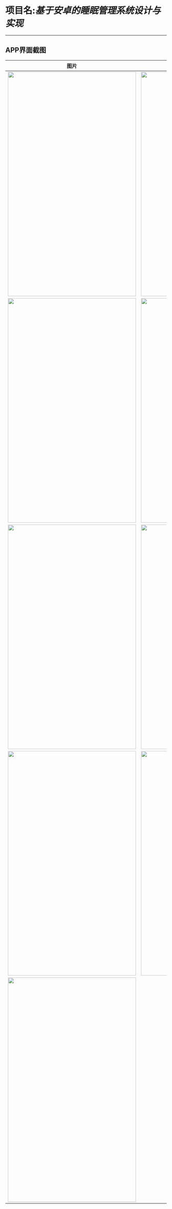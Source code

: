 # 项目名:*基于安卓的睡眠管理系统设计与实现* 
***   
## APP界面截图
|   图片        |    图片    |
| ------------  | ---------- |
| <img src="https://github.com/rlfxh-jpg/mygit/blob/master/%E5%BE%AE%E4%BF%A1%E5%9B%BE%E7%89%87_20220603215013.jpg" width="400" height="700"/> | <img src="https://github.com/rlfxh-jpg/mygit/blob/master/%E5%BE%AE%E4%BF%A1%E5%9B%BE%E7%89%87_20220603215022.jpg" width="400" height="700"/>  | 
| <img src="https://github.com/rlfxh-jpg/mygit/blob/master/%E5%BE%AE%E4%BF%A1%E5%9B%BE%E7%89%87_20220603215036.jpg" width="400" height="700"/> | <img src="https://github.com/rlfxh-jpg/mygit/blob/master/%E5%BE%AE%E4%BF%A1%E5%9B%BE%E7%89%87_20220603215040.jpg" width="400" height="700"/>  |
| <img src="https://github.com/rlfxh-jpg/mygit/blob/master/%E5%BE%AE%E4%BF%A1%E5%9B%BE%E7%89%87_20220603215044.jpg" width="400" height="700"/> | <img src="https://github.com/rlfxh-jpg/mygit/blob/master/%E5%BE%AE%E4%BF%A1%E5%9B%BE%E7%89%87_20220603215053.jpg" width="400" height="700"/>  |
| <img src="https://github.com/rlfxh-jpg/mygit/blob/master/%E5%BE%AE%E4%BF%A1%E5%9B%BE%E7%89%87_20220603215059.jpg" width="400" height="700"/> | <img src="https://github.com/rlfxh-jpg/mygit/blob/master/%E5%BE%AE%E4%BF%A1%E5%9B%BE%E7%89%87_20220603215106.jpg" width="400" height="700"/>  |
| <img src="https://github.com/rlfxh-jpg/mygit/blob/master/%E5%BE%AE%E4%BF%A1%E5%9B%BE%E7%89%87_20220603215049.jpg" width="400" height="700"/> |  |







